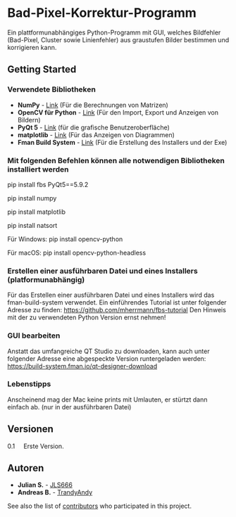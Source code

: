 # Bad-Pixel-Korrektur-Programm

Ein plattformunabhängiges Python-Programm mit GUI, welches Bildfehler (Bad-Pixel, Cluster sowie Linienfehler) aus graustufen Bilder bestimmen und korrigieren kann. 

## Getting Started

### Verwendete Bibliotheken
* **NumPy** - [Link](https://github.com/numpy/numpy) (Für die Berechnungen von Matrizen)
* **OpenCV für Python** - [Link](https://pypi.org/project/opencv-python-headless/) (Für den Import, Export und Anzeigen von Bildern)
* **PyQt 5** - [Link](https://pypi.org/project/PyQt5/) (für die grafische Benutzeroberfläche)
* **matplotlib** - [Link](https://matplotlib.org) (Für das Anzeigen von Diagrammen)
* **Fman Build System** - [Link](https://build-system.fman.io) (Für die Erstellung des Installers und der Exe)

### Mit folgenden Befehlen können alle notwendigen Bibliotheken installiert werden
pip install fbs PyQt5==5.9.2

pip install numpy

pip install matplotlib

pip install natsort

Für Windows:
pip install opencv-python 

Für macOS:
pip install opencv-python-headless


### Erstellen einer ausführbaren Datei und eines Installers (platformunabhängig)
Für das Erstellen einer ausführbaren Datei und eines Installers wird das fman-build-system verwendet. Ein einführendes Tutorial ist unter folgender Adresse zu finden: https://github.com/mherrmann/fbs-tutorial
Den Hinweis mit der zu verwendeten Python Version ernst nehmen! 

### GUI bearbeiten
Anstatt das umfangreiche QT Studio zu downloaden, kann auch unter folgender Adresse eine abgespeckte Version runtergeladen werden: https://build-system.fman.io/qt-designer-download

### Lebenstipps
Anscheinend mag der Mac keine prints mit Umlauten, er stürtzt dann einfach ab. (nur in der ausführbaren Datei)

## Versionen

0.1 &nbsp;&nbsp;&nbsp;&nbsp;Erste Version.

## Autoren

* **Julian S.** - [JLS666](https://github.com/JLS666)
* **Andreas B.** - [TrandyAndy](https://github.com/TrandyAndy)

See also the list of [contributors](https://github.com/TrandyAndy/Cor-Count/graphs/contributors) who participated in this project.

